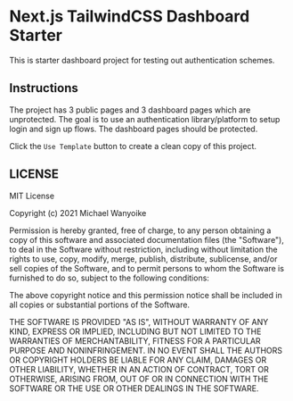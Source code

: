 # Next.js TailwindCSS Dashboard Starter

This is starter dashboard project for testing out authentication schemes.

## Instructions

The project has 3 public pages and 3 dashboard pages which are unprotected. The goal is to use an authentication library/platform to setup login and sign up flows. The dashboard pages should be protected.

Click the `Use Template` button to create a clean copy of this project.

## LICENSE

MIT License

Copyright (c) 2021 Michael Wanyoike

Permission is hereby granted, free of charge, to any person obtaining a copy
of this software and associated documentation files (the "Software"), to deal
in the Software without restriction, including without limitation the rights
to use, copy, modify, merge, publish, distribute, sublicense, and/or sell
copies of the Software, and to permit persons to whom the Software is
furnished to do so, subject to the following conditions:

The above copyright notice and this permission notice shall be included in all
copies or substantial portions of the Software.

THE SOFTWARE IS PROVIDED "AS IS", WITHOUT WARRANTY OF ANY KIND, EXPRESS OR
IMPLIED, INCLUDING BUT NOT LIMITED TO THE WARRANTIES OF MERCHANTABILITY,
FITNESS FOR A PARTICULAR PURPOSE AND NONINFRINGEMENT. IN NO EVENT SHALL THE
AUTHORS OR COPYRIGHT HOLDERS BE LIABLE FOR ANY CLAIM, DAMAGES OR OTHER
LIABILITY, WHETHER IN AN ACTION OF CONTRACT, TORT OR OTHERWISE, ARISING FROM,
OUT OF OR IN CONNECTION WITH THE SOFTWARE OR THE USE OR OTHER DEALINGS IN THE
SOFTWARE.
